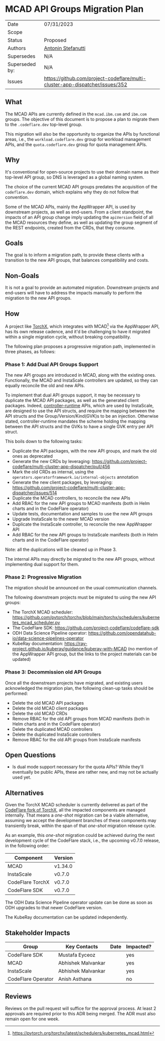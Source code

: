 # MCAD API Groups Migration Plan

|                |                          |
| -------------- | ------------------------ |
| Date           | 07/31/2023               |
| Scope          |                          |
| Status         | Proposed                 |
| Authors        | [Antonin Stefanutti](@astefanutti) |
| Supersedes     | N/A                      |
| Superseded by: | N/A                      |
| Issues         | https://github.com/project-codeflare/multi-cluster-app-dispatcher/issues/352 |

## What

The MCAD APIs are currently defined in the `mcad.ibm.com` and `ibm.com` groups.
The objective of this document is to propose a plan to migrate them to the `.codeflare.dev` top-level group.

This migration will also be the opportunity to organize the APIs by functional areas, i.e., the `workload.codeflare.dev` group for workload management APIs, and the `quota.codeflare.dev` group for quota management APIs.

## Why

It's conventional for open-source projects to use their domain name as their top-level API group, so DNS is leveraged as a global naming system.

The choice of the current MCAD API groups predates the acquisition of the `codeflare.dev` domain, which explains why they do not follow that convention.

Some of the MCAD APIs, mainly the AppWrapper API, is used by downstream projects, as well as end-users.
From a client standpoint, the impacts of an API group change imply updating the `apiVersion` field of all the MCAD resources they define, as well as updating the group segment of the REST endpoints, created from the CRDs, that they consume.

## Goals

The goal is to inform a migration path, to provide these clients with a transition to the new API groups, that balances compatibility and costs.

## Non-Goals

It is not a goal to provide an automated migration.
Downstream projects and end-users will have to address the impacts manually to perform the migration to the new API groups.

## How

A project like [TorchX](https://github.com/pytorch/torchx), which integrates with MCAD[^1] via the AppWrapper API, has its own release cadence, and it'd be challenging to have it migrated within a single migration cycle, without breaking compatibility.

[^1]: https://pytorch.org/torchx/latest/schedulers/kubernetes_mcad.html

The following plan proposes a progressive migration path, implemented in three phases, as follows:

### Phase 1: Add Dual API Groups Support

The new API groups are introduced in MCAD, along with the existing ones.
Functionally, the MCAD and InstaScale controllers are updated, so they can equally reconcile the old and new APIs.

To implement that dual API groups support, it may be necessary to duplicate the MCAD API packages, as well as the generated client packages.
Indeed, [controller-runtime](https://github.com/kubernetes-sigs/controller-runtime) APIs, which are used by InstaScale, are designed to use the API structs, and require the mapping between the API structs and the Group/Version/Kind(GVK)s to be an injection.
Otherwise stated, controller-runtime mandates the scheme holding the mapping between the API structs and the GVKs to have a single GVK entry per API struct.

This boils down to the following tasks:

* Duplicate the API packages, with the new API groups, and mark the old ones as deprecated
* Generate the new CRDs by leveraging: https://github.com/project-codeflare/multi-cluster-app-dispatcher/pull/456
* Mark the old CRDs as internal, using the `operators.operatorframework.io/internal-objects` annotation
* Generate the new client packages, by leveraging: https://github.com/project-codeflare/multi-cluster-app-dispatcher/issues/514
* Duplicate the MCAD controllers, to reconcile the new APIs
* Add RBAC for the new API groups to MCAD manifests (both in Helm charts and in the CodeFlare operator)
* Update tests, documentation and samples to use the new API groups
* Upgrade InstaScale to the newer MCAD version
* Duplicate the InstaScale controller, to reconcile the new AppWrapper API
* Add RBAC for the new API groups to InstaScale manifests (both in Helm charts and in the CodeFlare operator)

Note: all the duplications will be cleaned up in Phase 3.

The internal APIs may directly be migrated to the new API groups, without implementing dual support for them.

### Phase 2: Progressive Migration

The migration should be announced on the usual communication channels.

The following downstream projects must be migrated to using the new API groups:

* The TorchX MCAD scheduler: https://github.com/pytorch/torchx/blob/main/torchx/schedulers/kubernetes_mcad_scheduler.py
* The CodeFlare SDK: https://github.com/project-codeflare/codeflare-sdk
* ODH Data Science Pipeline operator: https://github.com/opendatahub-io/data-science-pipelines-operator
* KubeRay documentation: https://ray-project.github.io/kuberay/guidance/kuberay-with-MCAD (no mention of the AppWrapper API group, but the links to the project materials can be updated)

### Phase 3: Decommission old API Groups

Once all the downstream projects have migrated, and existing users acknowledged the migration plan, the following clean-up tasks should be performed:

* Delete the old MCAD API packages
* Delete the old MCAD client packages
* Delete the old MCAD CRDs
* Remove RBAC for the old API groups from MCAD manifests (both in Helm charts and in the CodeFlare operator)
* Delete the duplicated MCAD controllers
* Delete the duplicated InstaScale controllers
* Remove RBAC for the old API groups from InstaScale manifests

## Open Questions

* Is dual mode support necessary for the quota APIs?
  While they'll eventually be public APIs, these are rather new, and may not be actually used yet.

## Alternatives

Given the TorchX MCAD scheduler is currently delivered as part of the [CodeFlare fork of TorchX](https://github.com/project-codeflare/torchx), all the impacted components are managed internally.
That means a _one-shot_ migration can be a viable alternative, assuming we accept the development branches of these components may transiently break, within the  span of that _one-shot_ migration release cycle.

As an example, this _one-shot_ migration could be achieved during the next development cycle of the CodeFlare stack, i.e., the upcoming v0.7.0 release, in the following order:

| Component        | Version |
| ---------------- | ------- |
| MCAD             | v1.34.0 |
| InstaScale       | v0.7.0  |
| CodeFlare TorchX | v0.7.0  |
| CodeFlare SDK    | v0.7.0  |

The ODH Data Science Pipeline operator update can be done as soon as ODH upgrades to that newer CodeFlare version.

The KubeRay documentation can be updated independently.

## Stakeholder Impacts

| Group                         | Key Contacts       | Date       | Impacted? |
| ----------------------------- | ------------------ | ---------- | --------- |
| CodeFlare SDK                 | Mustafa Eyceoz     |            | yes       |
| MCAD                          | Abhishek Malvankar |            | yes       |
| InstaScale                    | Abhishek Malvankar |            | yes       |
| CodeFlare Operator            | Anish Asthana      |            | no        |

## Reviews

Reviews on the pull request will suffice for the approval process.
At least 2 approvals are required prior to this ADR being merged.
The ADR must also remain open for one week.
